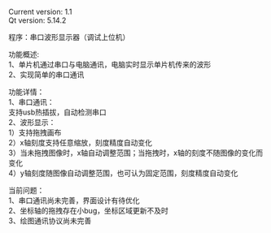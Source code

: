 Current version: 1.1  
Qt version: 5.14.2    

程序：串口波形显示器（调试上位机）  

功能概述:   
    1、单片机通过串口与电脑通讯，电脑实时显示单片机传来的波形     
    2、实现简单的串口通讯   
 
功能详情：  
    1、串口通讯：  
        支持usb热插拔，自动检测串口  
2、波形显示：  
1）支持拖拽画布  
2）x轴刻度支持任意缩放，刻度精度自动变化  
3）当未拖拽图像时，x轴自动调整范围；当拖拽时，x轴的刻度不随图像的变化而变化  
4）y轴刻度随图像自动调整范围，也可认为固定范围，刻度精度自动变化  

当前问题：   
1、串口通讯尚未完善，界面设计有待优化  
2、坐标轴的拖拽存在小bug，坐标区域更新不及时  
3、绘图通讯协议尚未完善  

  
    
